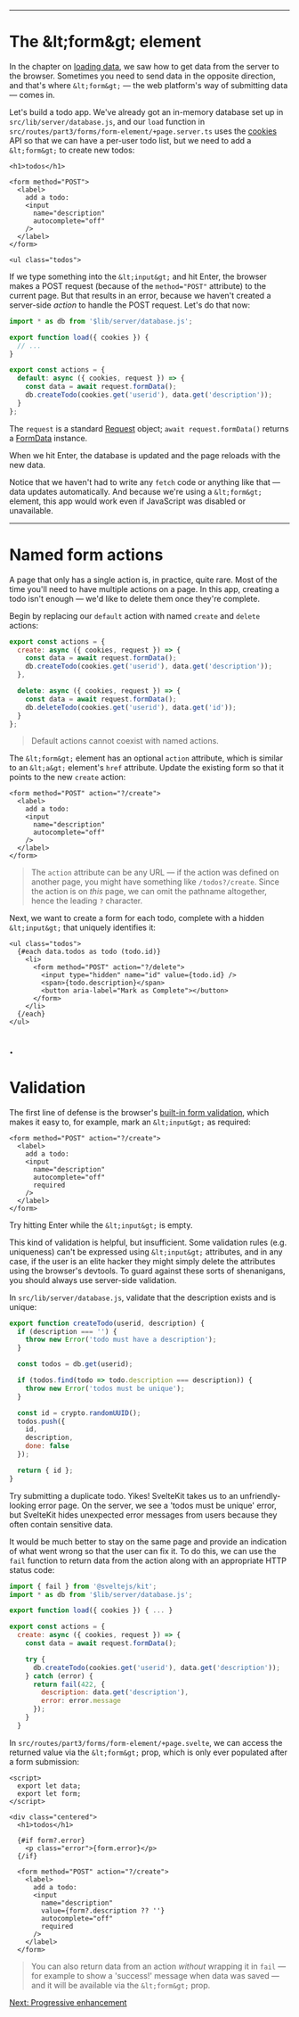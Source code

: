 ------
# **The &amp;lt;form&amp;gt; element**
In the chapter on [loading data](/part3/loading-data/page), we saw how to get data from the server to the browser. Sometimes you need to send data in the opposite direction, and that's where `&lt;form&gt;` — the web platform's way of submitting data — comes in.

Let's build a todo app. We've already got an in-memory database set up in <code data-file="src/lib/server/database.js">src/lib/server/database.js</code>, and our `load` function in <code data-file="src/routes/part3/forms/form-element/+page.server.ts">src/routes/part3/forms/form-element/+page.server.ts</code> uses the [cookies](https://kit.svelte.dev/docs/load#cookies) API so that we can have a per-user todo list, but we need to add a `&lt;form&gt;` to create new todos:
```svelte title="src/routes/part3/forms/form-element/+page.svelte" /<form method="POST">/ "</form>" {4-10}
<h1>todos</h1>

<form method="POST">
  <label>
    add a todo:
    <input 
      name="description" 
      autocomplete="off"
    />
  </label>
</form>

<ul class="todos">
```
If we type something into the `&lt;input&gt;` and hit Enter, the browser makes a POST request (because of the `method="POST"` attribute) to the current page. But that results in an error, because we haven't created a server-side _action_ to handle the POST request. Let's do that now:
```js title="src/routes/part3/forms/form-element/+page.server.ts" /export const actions = {/ /};/ {8-11}
import * as db from '$lib/server/database.js';

export function load({ cookies }) {
  // ...
}

export const actions = {
  default: async ({ cookies, request }) => {
    const data = await request.formData();
    db.createTodo(cookies.get('userid'), data.get('description'));
  }
};
```
The `request` is a standard [Request](https://developer.mozilla.org/en-US/docs/Web/API/Request) object; `await request.formData()` returns a [FormData](https://developer.mozilla.org/en-US/docs/Web/API/FormData) instance.

When we hit Enter, the database is updated and the page reloads with the new data.

Notice that we haven't had to write any `fetch` code or anything like that — data updates automatically. And because we're using a `&lt;form&gt;` element, this app would work even if JavaScript was disabled or unavailable.

------
# **Named form actions**
A page that only has a single action is, in practice, quite rare. Most of the time you'll need to have multiple actions on a page. In this app, creating a todo isn't enough — we'd like to delete them once they're complete.

Begin by replacing our `default` action with named `create` and `delete` actions:
```js title="src/routes/part3/forms/form-element/+page.server.ts" /create: / /},/ /  delete: async ({ cookies, request }) => {/ /  } / {8-9}
export const actions = {
  create: async ({ cookies, request }) => {
    const data = await request.formData();
    db.createTodo(cookies.get('userid'), data.get('description'));
  },

  delete: async ({ cookies, request }) => {
    const data = await request.formData();
    db.deleteTodo(cookies.get('userid'), data.get('id'));
  } 
};
```
> Default actions cannot coexist with named actions.

The `&lt;form&gt;` element has an optional `action` attribute, which is similar to an `&lt;a&gt;` element's `href` attribute. Update the existing form so that it points to the new `create` action:
```svelte title="src/routes/part3/forms/form-element/+page.svelte" /action="?/ /create"/
<form method="POST" action="?/create">
  <label>
    add a todo:
    <input 
      name="description" 
      autocomplete="off" 
    />
  </label>
</form>
```
> The `action` attribute can be any URL — if the action was defined on another page, you might have something like `/todos?/create`. Since the action is on _this_ page, we can omit the pathname altogether, hence the leading `?` character.

Next, we want to create a form for each todo, complete with a hidden `&lt;input&gt;` that uniquely identifies it:
```svelte title="src/routes/part3/forms/form-element/+page.svelte" {4-8}
<ul class="todos">
  {#each data.todos as todo (todo.id)}
    <li>
      <form method="POST" action="?/delete">
        <input type="hidden" name="id" value={todo.id} />
        <span>{todo.description}</span>
        <button aria-label="Mark as Complete"></button>
      </form>
    </li>
  {/each}
</ul>
```
.
------
# **Validation**
The first line of defense is the browser's [built-in form validation](https://developer.mozilla.org/en-US/docs/Learn/Forms/Form_validation#using_built-in_form_validation), which makes it easy to, for example, mark an `&lt;input&gt;` as required:
```svelte title="src/routes/part3/forms/form-element/+page.svelte" /required/
<form method="POST" action="?/create">
  <label>
    add a todo:
    <input 
      name="description" 
      autocomplete="off" 
      required
    />
  </label>
</form>
```
Try hitting Enter while the `&lt;input&gt;` is empty.

This kind of validation is helpful, but insufficient. Some validation rules (e.g. uniqueness) can't be expressed using `&lt;input&gt;` attributes, and in any case, if the user is an elite hacker they might simply delete the attributes using the browser's devtools. To guard against these sorts of shenanigans, you should always use server-side validation.

In <code data-file="src/lib/server/database.js">src/lib/server/database.js</code>, validate that the description exists and is unique:
```js title="src/lib/server/database.js" {3,9} /  if (description === '') {/ /  } / /  if (todos.find(todo => todo.description === description)) {/ 
export function createTodo(userid, description) {
  if (description === '') {
    throw new Error('todo must have a description');
  } 

  const todos = db.get(userid);

  if (todos.find(todo => todo.description === description)) {
    throw new Error('todos must be unique');
  } 

  const id = crypto.randomUUID();
  todos.push({
    id,
    description,
    done: false
  });

  return { id };
}
```
Try submitting a duplicate todo. Yikes! SvelteKit takes us to an unfriendly-looking error page. On the server, we see a 'todos must be unique' error, but SvelteKit hides unexpected error messages from users because they often contain sensitive data.

It would be much better to stay on the same page and provide an indication of what went wrong so that the user can fix it. To do this, we can use the `fail` function to return data from the action along with an appropriate HTTP status code:
```js title="src/routes/part3/forms/form-element/+page.server.ts" {1,13-16} /    try {/ /    } catch (error) {/ /    } /
import { fail } from '@sveltejs/kit';
import * as db from '$lib/server/database.js';

export function load({ cookies }) { ... }

export const actions = {
  create: async ({ cookies, request }) => {
    const data = await request.formData();

    try {
      db.createTodo(cookies.get('userid'), data.get('description'));
    } catch (error) {
      return fail(422, {
        description: data.get('description'),
        error: error.message
      });
    } 
  }
```
In <code data-file="src/routes/part3/forms/form-element/+page.svelte">src/routes/part3/forms/form-element/+page.svelte</code>, we can access the returned value via the `&lt;form&gt;` prop, which is only ever populated after a form submission:
```svelte title="src/routes/part3/forms/form-element/+page.svelte" {10} /export let form;/ /{#if form?.error}/ "  {/if}" /value={form?.description ?? ''}/
<script>
  export let data;
  export let form;
</script>

<div class="centered">
  <h1>todos</h1>

  {#if form?.error}
    <p class="error">{form.error}</p>
  {/if}

  <form method="POST" action="?/create">
    <label>
      add a todo:
      <input 
        name="description" 
        value={form?.description ?? ''}
        autocomplete="off" 
        required 
      />
    </label>
  </form>
```
> You can also return data from an action _without_ wrapping it in `fail` — for example to show a 'success!' message when data was saved — and it will be available via the `&lt;form&gt;` prop.

[Next: Progressive enhancement](/part3/forms/progressive-enhancement)
